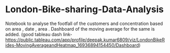 # London-Bike-sharing-Data-Analysis

Notebook to analyse the footfall of the customers and concentration based on area , date , area .
Dashboard of the moving average for the same is added. (good tableau dash link- https://public.tableau.com/app/profile/deepak.kumar6809/viz/LondonBikeRides-MovingAverageandHeatmap_16936894154450/Dashboard)
